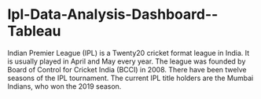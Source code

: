 # Ipl-Data-Analysis-Dashboard--Tableau
Indian Premier League (IPL) is a Twenty20 cricket format league in India. It is usually played in April and May every year. The league was founded by Board of Control for Cricket India (BCCI) in 2008. There have been twelve seasons of the IPL tournament. The current IPL title holders are the Mumbai Indians, who won the 2019 season.
